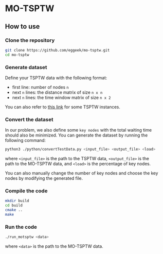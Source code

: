 # MO-TSPTW

## How to use

### Clone the repository

```bash
git clone https://github.com/eggeek/mo-tsptw.git
cd mo-tsptw
```

### Generate dataset

Define your TSPTW data with the following format:

- first line: number of nodes `n`
- next `n` lines: the distance matrix of size `n x n`
- next `n` lines: the time window matrix of size `n x 2`

You can also refer to [this link](https://lopez-ibanez.eu/tsptw-instances) for some TSPTW instances.

### Convert the dataset

In our problem, we also define some `key nodes` with the total waiting time should also be minimized. You can generate the dataset by running the following command:

```bash
python3 ./python/convertTestData.py <input_file> <output_file> <load>
```

where `<input_file>` is the path to the TSPTW data, `<output_file>` is the path to the MO-TSPTW data, and `<load>` is the percentage of key nodes.

You can also manually change the number of key nodes and choose the key nodes by modifying the generated file.

### Compile the code

```bash
mkdir build
cd build
cmake ..
make
```

### Run the code

```bash
./run_motsptw <data>
```

where `<data>` is the path to the MO-TSPTW data.

